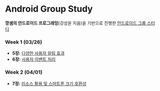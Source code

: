 # Android Group Study
**깡샘의 안드로이드 프로그래밍**(강성윤 지음)을 기반으로 진행한 [안드로이드 그룹 스터디](https://github.com/hotan486/android_study_)
### Week 1 (03/26)
- **5장:** [다양한 사용자 알림 효과](https://github.com/HwiChance/Android_Group_Study/blob/master/MarkdownFiles/Chapter5.md)
- **6장:** [사용자 이벤트 처리](https://github.com/HwiChance/Android_Group_Study/blob/master/MarkdownFiles/Chapter6.md)
### Week 2 (04/01)
- **7장:** [리소스 활용 및 스마트폰 크기 호환성](https://github.com/HwiChance/Android_Group_Study/blob/master/MarkdownFiles/Chapter7.md)
